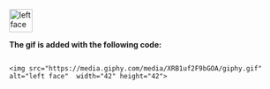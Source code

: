 <img src="https://media.giphy.com/media/XRB1uf2F9bGOA/giphy.gif" alt="left face" align="center" width="42" height="42"> 

**The gif is added with the following code:**

```

<img src="https://media.giphy.com/media/XRB1uf2F9bGOA/giphy.gif" alt="left face"  width="42" height="42"> 



```